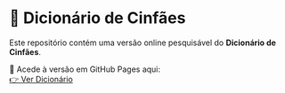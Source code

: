 # 📖 Dicionário de Cinfães

Este repositório contém uma versão online pesquisável do **Dicionário de Cinfães**.

🔗 Acede à versão em GitHub Pages aqui:  
[👉 Ver Dicionário](https://teu-utilizador.github.io/dicionario-site/)
